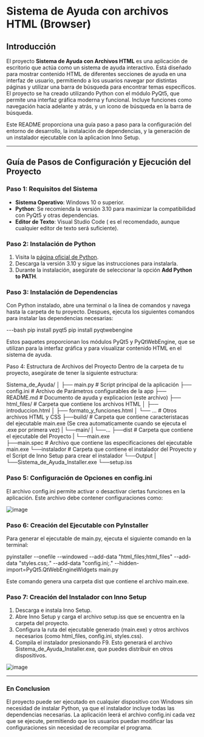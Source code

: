 # Sistema de Ayuda con archivos HTML (Browser)

## Introducción

El proyecto **Sistema de Ayuda con Archivos HTML** es una aplicación de escritorio que actúa como un sistema de ayuda interactivo. Está diseñado para mostrar contenido HTML de diferentes secciones de ayuda en una interfaz de usuario, permitiendo a los usuarios navegar por distintas páginas y utilizar una barra de búsqueda para encontrar temas específicos. El proyecto se ha creado utilizando Python con el módulo PyQt5, que permite una interfaz gráfica moderna y funcional. Incluye funciones como navegación hacia adelante y atrás, y un icono de búsqueda en la barra de búsqueda.

Este README proporciona una guía paso a paso para la configuración del entorno de desarrollo, la instalación de dependencias, y la generación de un instalador ejecutable con la aplicacion Inno Setup.

---

## Guía de Pasos de Configuración y Ejecución del Proyecto

### Paso 1: Requisitos del Sistema

- **Sistema Operativo**: Windows 10 o superior.
- **Python**: Se recomienda la versión 3.10 para maximizar la compatibilidad con PyQt5 y otras dependencias.
- **Editor de Texto**: Visual Studio Code ( es el recomendado, aunque cualquier editor de texto será suficiente).

### Paso 2: Instalación de Python

1. Visita la [página oficial de Python](https://www.python.org/downloads/).
2. Descarga la versión 3.10 y sigue las instrucciones para instalarla.
3. Durante la instalación, asegúrate de seleccionar la opción **Add Python to PATH**.

### Paso 3: Instalación de Dependencias

Con Python instalado, abre una terminal o la línea de comandos y navega hasta la carpeta de tu proyecto. Despues, ejecuta los siguientes comandos para instalar las dependencias necesarias:

---bash
pip install pyqt5
pip install pyqtwebengine

Estos paquetes proporcionan los módulos PyQt5 y PyQtWebEngine, que se utilizan para la interfaz gráfica y para visualizar contenido HTML en el sistema de ayuda.

Paso 4: Estructura de Archivos del Proyecto
Dentro de la carpeta de tu proyecto, asegúrate de tener la siguiente estructura:

Sistema_de_Ayuda/
│
├── main.py                  # Script principal de la aplicación
├── config.ini               # Archivo de Parámetros configurables de la app
├── README.md                # Documento de ayuda y explicacion (este archivo)
├── html_files/              # Carpeta que contiene los archivos HTML
│   ├── introduccion.html
│   ├── formato_y_funciones.html
│   └── ...                  # Otros archivos HTML y CSS
├──build/                    # Carpeta que contiene caracteristacas del ejecutable main.exe (Se crea automaticamente cuando se ejecuta el .exe por primera vez)
|   └──main/
|       └──...
├──dist                      # Carpeta que contiene el ejecutable del Proyecto
|   └──main.exe  
├──main.spec                 # Archivo que contiene las especificaciones del ejecutable main.exe
└──instalador                # Carpeta que contiene el instalador del Proyecto y el Script de Inno Setup para crear el instalador
    └──Output
    |   └──Sistema_de_Ayuda_Installer.exe
    └──setup.iss 


### Paso 5: Configuración de Opciones en config.ini
El archivo config.ini permite activar o desactivar ciertas funciones en la aplicación. Este archivo debe contener configuraciones como:

![image](https://github.com/user-attachments/assets/0ddcdc51-f609-4dc8-ac5d-8079286bd3e9)


### Paso 6: Creación del Ejecutable con PyInstaller
Para generar el ejecutable de main.py, ejecuta el siguiente comando en la terminal:

pyinstaller --onefile --windowed --add-data "html_files;html_files" --add-data "styles.css;." --add-data "config.ini;." --hidden-import=PyQt5.QtWebEngineWidgets main.py

Este comando genera una carpeta dist que contiene el archivo main.exe.

### Paso 7: Creación del Instalador con Inno Setup
1. Descarga e instala Inno Setup.
2. Abre Inno Setup y carga el archivo setup.iss que se encuentra en la carpeta del proyecto.
3. Configura la ruta del ejecutable generado (main.exe) y otros archivos necesarios (como html_files, config.ini, styles.css).
4. Compila el instalador presionando F9. Esto generará el archivo Sistema_de_Ayuda_Installer.exe, que puedes distribuir en otros dispositivos.

![image](https://github.com/user-attachments/assets/dd201f00-192a-4c87-9d40-f32dbad5cec0)


---

### En Conclusion
El proyecto puede ser ejecutado en cualquier dispositivo con Windows sin necesidad de instalar Python, ya que el instalador incluye todas las dependencias necesarias. La aplicación leerá el archivo config.ini cada vez que se ejecute, permitiendo que los usuarios puedan modificar las configuraciones sin necesidad de recompilar el programa.
